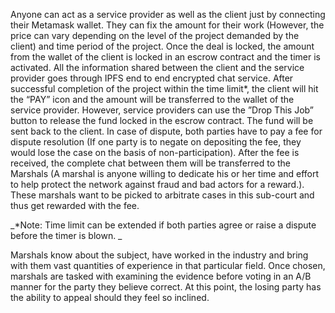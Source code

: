 Anyone can act as a service provider as well as the client just by connecting their Metamask wallet. They can fix the amount for their work (However, the price can vary depending on the level of the project demanded by the client) and time period of the project. Once the deal is locked, the amount from the wallet of the client is locked in an escrow contract and the timer is activated. All the information shared between the client and the service provider goes through IPFS end to end encrypted chat service. After successful completion of the project within the time limit*, the client will hit the “PAY”  icon and the amount will be transferred to the wallet of the service provider. However, service providers can use the ”Drop This Job” button to release the fund locked in the escrow contract. The fund will be sent back to the client. In case of dispute, both parties have to pay a fee for dispute resolution (If one party is to negate on depositing the fee, they would lose the case on the basis of non-participation). After the fee is received, the complete chat between them will be transferred to the Marshals (A marshal is anyone willing to dedicate his or her time and effort to help protect the network against fraud and bad actors for a reward.). These marshals want to be picked to arbitrate cases in this sub-court and thus get rewarded with the fee.



_*Note: Time limit can be extended if both parties agree or raise a dispute before the timer is blown. _


Marshals know about the subject, have worked in the industry and bring with them vast quantities of experience in that particular field. Once chosen, marshals are tasked with examining the evidence before voting in an A/B manner for the party they believe correct. At this point, the losing party has the ability to appeal should they feel so inclined.
